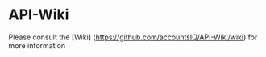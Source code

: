 API-Wiki
========

Please consult the [Wiki] (https://github.com/accountsIQ/API-Wiki/wiki) for more information

